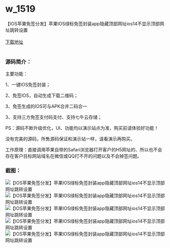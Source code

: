 # w_1519
【IOS苹果免签分发】苹果IOS绿标免签封装app隐藏顶部网址ios14不显示顶部网址跳转设置
<br/></br>
[下载地址](https://www.uuid2.com/1519.html "下载地址")
<br/></br>
<h3>源码简介：</h3>
<p>主要功能：<p>
<p>1、一键IOS免签封装；<p>
<p>2、免签IOS，自动生成下载二维码；<p>
<p>3、免签生成的IOS可与APK合并二码合一<p>
<p>3、支持三方免签支付码支付、支持七牛云存储；<p>
<p>PS：源码不断升级优化，UI、功能均以演示站点为准，购买前请体验好功能！<p>
<p>没有完美的源码，所售源码保证和演示站一样，请看演示再购买。<p>
<p>工作原理：直接调用苹果自带的Safari浏览器打开客户的H5网址的、所以也不会存在客户目标网站域名在微信或QQ打不开的问题以及不会掉签问题。<p>
<h3>截图：</h3>
<img src="https://www.uuid2.com/wp-content/uploads/img/202109/b2dff86443.png" alt="【IOS苹果免签分发】苹果IOS绿标免签封装app隐藏顶部网址ios14不显示顶部网址跳转设置"><img src="https://www.uuid2.com/wp-content/uploads/img/202109/ff87f97941.png" alt="【IOS苹果免签分发】苹果IOS绿标免签封装app隐藏顶部网址ios14不显示顶部网址跳转设置"><img src="https://www.uuid2.com/wp-content/uploads/img/202109/ff87f97609.png" alt="【IOS苹果免签分发】苹果IOS绿标免签封装app隐藏顶部网址ios14不显示顶部网址跳转设置"><img src="https://www.uuid2.com/wp-content/uploads/img/202109/e7be3b9295.png" alt="【IOS苹果免签分发】苹果IOS绿标免签封装app隐藏顶部网址ios14不显示顶部网址跳转设置"><img src="https://www.uuid2.com/wp-content/uploads/img/202109/0475ade297.png" alt="【IOS苹果免签分发】苹果IOS绿标免签封装app隐藏顶部网址ios14不显示顶部网址跳转设置">
